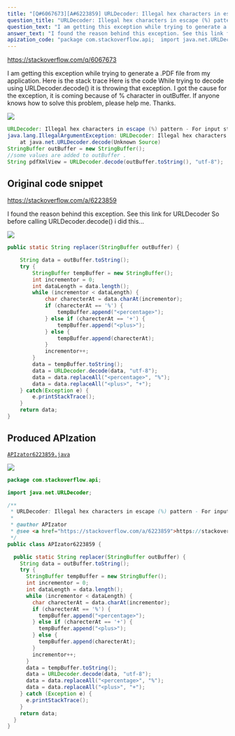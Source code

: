 ```yaml
---
title: "[Q#6067673][A#6223859] URLDecoder: Illegal hex characters in escape (%) pattern - For input string: \"</\""
question_title: "URLDecoder: Illegal hex characters in escape (%) pattern - For input string: \"</\""
question_text: "I am getting this exception while trying to generate a .PDF file from my application. Here is the stack trace Here is the code While trying to decode using URLDecoder.decode() it is throwing that exception. I got the cause for the exception, it is coming because of % character in outBuffer. If anyone knows how to solve this problem, please help me. Thanks."
answer_text: "I found the reason behind this exception. See this link for URLDecoder So before calling URLDecoder.decode() i did this..."
apization_code: "package com.stackoverflow.api;  import java.net.URLDecoder;  /**  * URLDecoder: Illegal hex characters in escape (%) pattern - For input string: \"</\"  *  * @author APIzator  * @see <a href=\"https://stackoverflow.com/a/6223859\">https://stackoverflow.com/a/6223859</a>  */ public class APIzator6223859 {    public static String replacer(StringBuffer outBuffer) {     String data = outBuffer.toString();     try {       StringBuffer tempBuffer = new StringBuffer();       int incrementor = 0;       int dataLength = data.length();       while (incrementor < dataLength) {         char charecterAt = data.charAt(incrementor);         if (charecterAt == '%') {           tempBuffer.append(\"<percentage>\");         } else if (charecterAt == '+') {           tempBuffer.append(\"<plus>\");         } else {           tempBuffer.append(charecterAt);         }         incrementor++;       }       data = tempBuffer.toString();       data = URLDecoder.decode(data, \"utf-8\");       data = data.replaceAll(\"<percentage>\", \"%\");       data = data.replaceAll(\"<plus>\", \"+\");     } catch (Exception e) {       e.printStackTrace();     }     return data;   } }"
---
```


https://stackoverflow.com/q/6067673

I am getting this exception while trying to generate a .PDF file from my application.
Here is the stack trace
Here is the code
While trying to decode using URLDecoder.decode() it is throwing that exception. I got the cause for the exception, it is coming because of % character in outBuffer.
If anyone knows how to solve this problem, please help me.
Thanks.


<div class="code-logo"><img src="/stackoverflow.png" /></div>

```java
URLDecoder: Illegal hex characters in escape (%) pattern - For input string:....
java.lang.IllegalArgumentException: URLDecoder: Illegal hex characters in escape (%) pattern - For input string: "</"
    at java.net.URLDecoder.decode(Unknown Source)
StringBuffer outBuffer = new StringBuffer();
//some values are added to outBuffer .
String pdfXmlView = URLDecoder.decode(outBuffer.toString(), "utf-8");
```


## Original code snippet

https://stackoverflow.com/a/6223859

I found the reason behind this exception. See this link for URLDecoder
So before calling URLDecoder.decode() i did this...

<div class="code-logo"><img src="/stackoverflow.png" /></div>

```java
public static String replacer(StringBuffer outBuffer) {

    String data = outBuffer.toString();
    try {
        StringBuffer tempBuffer = new StringBuffer();
        int incrementor = 0;
        int dataLength = data.length();
        while (incrementor < dataLength) {
            char charecterAt = data.charAt(incrementor);
            if (charecterAt == '%') {
                tempBuffer.append("<percentage>");
            } else if (charecterAt == '+') {
                tempBuffer.append("<plus>");
            } else {
                tempBuffer.append(charecterAt);
            }
            incrementor++;
        }
        data = tempBuffer.toString();
        data = URLDecoder.decode(data, "utf-8");
        data = data.replaceAll("<percentage>", "%");
        data = data.replaceAll("<plus>", "+");
    } catch(Exception e) {
        e.printStackTrace();
    }
    return data;
}
```

## Produced APIzation

[`APIzator6223859.java`](https://github.com/pasqualesalza/apization-temp/raw/main/data/search/APIzator6223859.java)

<div class="code-logo"><img src="/apizator.png" /></div>

```java
package com.stackoverflow.api;

import java.net.URLDecoder;

/**
 * URLDecoder: Illegal hex characters in escape (%) pattern - For input string: "</"
 *
 * @author APIzator
 * @see <a href="https://stackoverflow.com/a/6223859">https://stackoverflow.com/a/6223859</a>
 */
public class APIzator6223859 {

  public static String replacer(StringBuffer outBuffer) {
    String data = outBuffer.toString();
    try {
      StringBuffer tempBuffer = new StringBuffer();
      int incrementor = 0;
      int dataLength = data.length();
      while (incrementor < dataLength) {
        char charecterAt = data.charAt(incrementor);
        if (charecterAt == '%') {
          tempBuffer.append("<percentage>");
        } else if (charecterAt == '+') {
          tempBuffer.append("<plus>");
        } else {
          tempBuffer.append(charecterAt);
        }
        incrementor++;
      }
      data = tempBuffer.toString();
      data = URLDecoder.decode(data, "utf-8");
      data = data.replaceAll("<percentage>", "%");
      data = data.replaceAll("<plus>", "+");
    } catch (Exception e) {
      e.printStackTrace();
    }
    return data;
  }
}

```